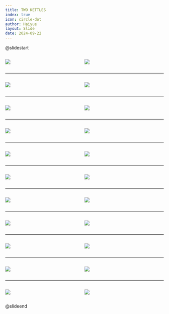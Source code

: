 ```yaml
---
title: TWO KETTLES
index: true
icon: circle-dot
author: Haiyue
layout: Slide
date: 2024-09-22
---
```

 
@slidestart

<div style="display:flex">
<div style="flex:1">

![](https://raw.githubusercontent.com/yclord/reading/refs/heads/master/english/Level-S/TWO%20KETTLES/001.webp)
</div>
<div style="flex:1">

![](https://raw.githubusercontent.com/yclord/reading/refs/heads/master/english/Level-S/TWO%20KETTLES/002.webp)
</div>
</div>

---

<div style="display:flex">
<div style="flex:1">

![](https://raw.githubusercontent.com/yclord/reading/refs/heads/master/english/Level-S/TWO%20KETTLES/003.webp)
</div>
<div style="flex:1">

![](https://raw.githubusercontent.com/yclord/reading/refs/heads/master/english/Level-S/TWO%20KETTLES/004.webp)
</div>
</div>

---

<div style="display:flex">
<div style="flex:1">

![](https://raw.githubusercontent.com/yclord/reading/refs/heads/master/english/Level-S/TWO%20KETTLES/005.webp)
</div>
<div style="flex:1">

![](https://raw.githubusercontent.com/yclord/reading/refs/heads/master/english/Level-S/TWO%20KETTLES/006.webp)
</div>
</div>

---

<div style="display:flex">
<div style="flex:1">

![](https://raw.githubusercontent.com/yclord/reading/refs/heads/master/english/Level-S/TWO%20KETTLES/007.webp)
</div>
<div style="flex:1">

![](https://raw.githubusercontent.com/yclord/reading/refs/heads/master/english/Level-S/TWO%20KETTLES/008.webp)
</div>
</div>

---

<div style="display:flex">
<div style="flex:1">

![](https://raw.githubusercontent.com/yclord/reading/refs/heads/master/english/Level-S/TWO%20KETTLES/009.webp)
</div>
<div style="flex:1">

![](https://raw.githubusercontent.com/yclord/reading/refs/heads/master/english/Level-S/TWO%20KETTLES/010.webp)
</div>
</div>

---

<div style="display:flex">
<div style="flex:1">

![](https://raw.githubusercontent.com/yclord/reading/refs/heads/master/english/Level-S/TWO%20KETTLES/011.webp)
</div>
<div style="flex:1">

![](https://raw.githubusercontent.com/yclord/reading/refs/heads/master/english/Level-S/TWO%20KETTLES/012.webp)
</div>
</div>

---

<div style="display:flex">
<div style="flex:1">

![](https://raw.githubusercontent.com/yclord/reading/refs/heads/master/english/Level-S/TWO%20KETTLES/013.webp)
</div>
<div style="flex:1">

![](https://raw.githubusercontent.com/yclord/reading/refs/heads/master/english/Level-S/TWO%20KETTLES/014.webp)
</div>
</div>

---

<div style="display:flex">
<div style="flex:1">

![](https://raw.githubusercontent.com/yclord/reading/refs/heads/master/english/Level-S/TWO%20KETTLES/015.webp)
</div>
<div style="flex:1">

![](https://raw.githubusercontent.com/yclord/reading/refs/heads/master/english/Level-S/TWO%20KETTLES/016.webp)
</div>
</div>

---

<div style="display:flex">
<div style="flex:1">

![](https://raw.githubusercontent.com/yclord/reading/refs/heads/master/english/Level-S/TWO%20KETTLES/017.webp)
</div>
<div style="flex:1">

![](https://raw.githubusercontent.com/yclord/reading/refs/heads/master/english/Level-S/TWO%20KETTLES/018.webp)
</div>
</div>

---

<div style="display:flex">
<div style="flex:1">

![](https://raw.githubusercontent.com/yclord/reading/refs/heads/master/english/Level-S/TWO%20KETTLES/019.webp)
</div>
<div style="flex:1">

![](https://raw.githubusercontent.com/yclord/reading/refs/heads/master/english/Level-S/TWO%20KETTLES/020.webp)
</div>
</div>

---

<div style="display:flex">
<div style="flex:1">

![](https://raw.githubusercontent.com/yclord/reading/refs/heads/master/english/Level-S/TWO%20KETTLES/021.webp)
</div>
<div style="flex:1">

![](https://raw.githubusercontent.com/yclord/reading/refs/heads/master/english/Level-S/TWO%20KETTLES/022.webp)
</div>
</div>

@slideend